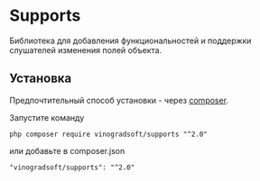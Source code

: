 # Supports

Библиотека для добавления функциональностей и поддержки слушателей изменения полей объекта. 

Установка
---------

Предпочтительный способ установки - через [composer](http://getcomposer.org/download/).

Запустите команду

```
php composer require vinogradsoft/supports "^2.0"
```

или добавьте в composer.json

```
"vinogradsoft/supports": "^2.0"
```
